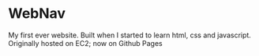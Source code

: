 # WebNav
My first ever website. Built when I started to learn html, css and javascript. Originally hosted on EC2; now on Github Pages
